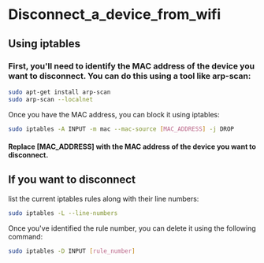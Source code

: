 # Disconnect_a_device_from_wifi

## Using iptables   

### First, you'll need to identify the MAC address of the device you want to disconnect. You can do this using a tool like arp-scan:

```bash
sudo apt-get install arp-scan
sudo arp-scan --localnet
```
Once you have the MAC address, you can block it using iptables:   
```bash
sudo iptables -A INPUT -m mac --mac-source [MAC_ADDRESS] -j DROP
```
#### Replace [MAC_ADDRESS] with the MAC address of the device you want to disconnect.

## If you want to disconnect  
 list the current iptables rules along with their line numbers:  

 ```bash
sudo iptables -L --line-numbers
```

Once you've identified the rule number, you can delete it using the following command:   
```bash
sudo iptables -D INPUT [rule_number]
```

